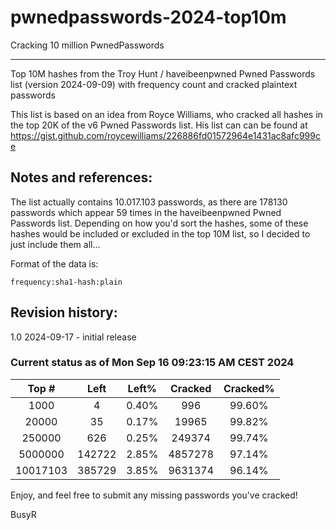 # pwnedpasswords-2024-top10m
Cracking 10 million PwnedPasswords 

--------
Top 10M hashes from the Troy Hunt / haveibeenpwned Pwned Passwords list (version 2024-09-09) with frequency count and cracked plaintext passwords

This list is based on an idea from Royce Williams, who cracked all hashes in the top 20K of the v6 Pwned Passwords list. His list can can be found at https://gist.github.com/roycewilliams/226886fd01572964e1431ac8afc999ce

## Notes and references:
The list actually contains 10.017.103 passwords, as there are 178130 passwords which appear 59 times in the haveibeenpwned Pwned Passwords list. Depending on how you'd sort the hashes, some of these hashes would be included or excluded in the top 10M list, so I decided to just include them all...

Format of the data is:
```
frequency:sha1-hash:plain
```

## Revision history:
1.0  2024-09-17 - initial release

### Current status as of Mon Sep 16 09:23:15 AM CEST 2024
|Top #|Left|Left%|Cracked|Cracked%|
|:------:|:----:|:---:|:-----:|:----:|
|1000|4|0.40%|996|99.60%|
|20000|35|0.17%|19965|99.82%|
|250000|626|0.25%|249374|99.74%|
|5000000|142722|2.85%|4857278|97.14%|
|10017103|385729|3.85%|9631374|96.14%|

Enjoy, and feel free to submit any missing passwords you've cracked!

BusyR
